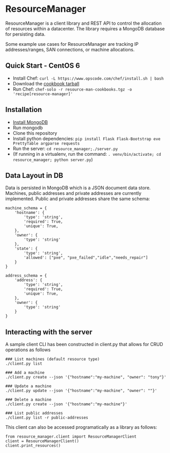 ResourceManager
======================

ResourceManager is a client library and REST API to control the allocation of resources within a datacenter. The library
requires a MongoDB database for persisting data.

Some example use cases for ResourceManager are tracking IP addresses/ranges, SAN connections, or machine allocations.

Quick Start - CentOS 6
------
* Install Chef:  ```curl -L https://www.opscode.com/chef/install.sh | bash```
* Download the [cookbook tarball](https://github.com/viglesiasce/resource-manager-cookbook/releases/download/0.2.0/resource-man-cookbooks.tgz)
* Run Chef: ```chef-solo -r resource-man-cookbooks.tgz -o 'recipe[resource-manager]'```

Installation
------
* [Install MongoDB](http://www.mongodb.org/downloads)
* Run mongodb
* Clone this repository
* Install python dependencies: ```pip install Flask Flask-Bootstrap eve PrettyTable argparse requests```
* Run the server: ```cd resource_manager;./server.py```
* (If running in a virtualenv, run the command: ```. venv/bin/activate; cd resource_manager; python server.py```)


Data Layout in DB
------
Data is persisted in MongoDB which is a JSON document data store. Machines, public addresses and private
addresses are currently implemented. Public and private addresses share the same schema:

    machine_schema = {
        'hostname': {
            'type': 'string',
            'required': True,
            'unique': True,
        },
        'owner': {
            'type': 'string'
        },
        'state': {
            'type': 'string',
            'allowed': ["pxe", "pxe_failed","idle","needs_repair"]
        }
    }

    address_schema = {
        'address': {
            'type': 'string',
            'required': True,
            'unique': True,
        },
        'owner': {
            'type': 'string'
        }
    }

Interacting with the server
------
A sample client CLI has been constructed in client.py that allows for CRUD operations as follows

    ### List machines (default resource type)
    ./client.py list

    ### Add a machine
    ./client.py create --json '{"hostname":"my-machine", "owner": "tony"}'

    ### Update a machine
    ./client.py update --json '{"hostname":"my-machine", "owner": ""}'

    ### Delete a machine
    ./client.py create --json '{"hostname":"my-machine"}'

    ### List public addresses
    ./client.py list -r public-addresses

This client can also be accessed programatically as a library as follows:

    from resource_manager.client import ResourceManagerClient
    client = ResourceManagerClient()
    client.print_resources()

